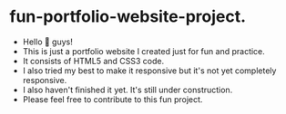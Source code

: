 # fun-portfolio-website-project.
- Hello 👋 guys!
- This is just a portfolio website I created just for fun and practice.
- It consists of HTML5 and CSS3 code.
- I also tried my best to make it responsive but it's not yet completely responsive.
- I also haven't finished it yet. It's still under construction.
- Please feel free to contribute to this fun project.
